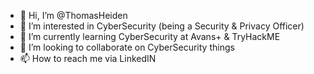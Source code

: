 - 👋 Hi, I’m @ThomasHeiden
- 👀 I’m interested in CyberSecurity (being a Security & Privacy Officer)
- 🌱 I’m currently learning CyberSecurity at Avans+ & TryHackME
- 💞️ I’m looking to collaborate on CyberSecurity things
- 📫 How to reach me via LinkedIN

